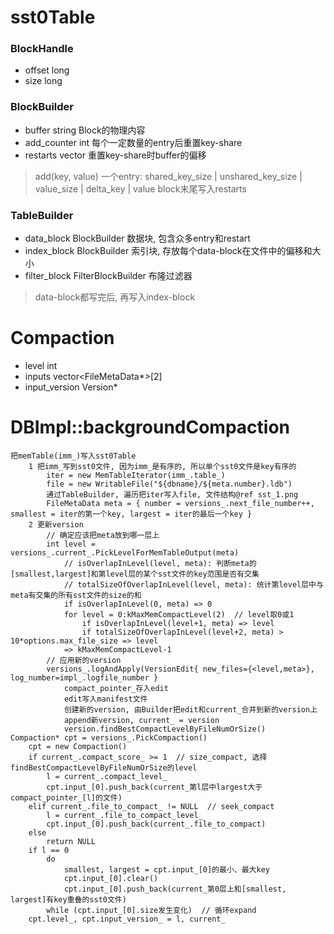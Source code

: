 # sst0Table
### BlockHandle
- offset  long
- size    long

### BlockBuilder
- buffer       string       Block的物理内容
- add_counter  int          每个一定数量的entry后重置key-share
- restarts     vector<int>  重置key-share时buffer的偏移
> add(key, value)
    一个entry: shared_key_size | unshared_key_size | value_size | delta_key | value
> block末尾写入restarts

### TableBuilder
- data_block    BlockBuilder        数据块, 包含众多entry和restart
- index_block   BlockBuilder        索引块, 存放每个data-block在文件中的偏移和大小
- filter_block  FilterBlockBuilder  布隆过滤器
> data-block都写完后, 再写入index-block


# Compaction
- level          int
- inputs         vector<FileMetaData*>[2]
- input_version  Version*


# DBImpl::backgroundCompaction
    把memTable(imm_)写入sst0Table
        1 把imm_写到sst0文件, 因为imm_是有序的, 所以单个sst0文件是key有序的
            iter = new MemTableIterator(imm_.table_)
            file = new WritableFile("${dbname}/${meta.number}.ldb")
            通过TableBuilder, 遍历把iter写入file, 文件结构@ref sst_1.png
            FileMetaData meta = { number = versions_.next_file_number++, smallest = iter的第一个key, largest = iter的最后一个key }
        2 更新version
            // 确定应该把meta放到哪一层上
            int level = versions_.current_.PickLevelForMemTableOutput(meta)
                // isOverlapInLevel(level, meta): 判断meta的[smallest,largest]和第level层的某个sst文件的key范围是否有交集
                // totalSizeOfOverlapInLevel(level, meta): 统计第level层中与meta有交集的所有sst文件的size的和
                if isOverlapInLevel(0, meta) => 0
                for level = 0:kMaxMemCompactLevel(2)  // level取0或1
                    if isOverlapInLevel(level+1, meta) => level
                    if totalSizeOfOverlapInLevel(level+2, meta) > 10*options.max_file_size => level
                => kMaxMemCompactLevel-1
            // 应用新的version
            versions_.logAndApply(VersionEdit{ new_files={<level,meta>}, log_number=impl_.logfile_number }
                compact_pointer_存入edit
                edit写入manifest文件
                创建新的version, 由Builder把edit和current_合并到新的version上
                append新version, current_ = version
                version.findBestCompactLevelByFileNumOrSize()
    Compaction* cpt = versions_.PickCompaction()
        cpt = new Compaction()
        if current_.compact_score_ >= 1  // size_compact, 选择findBestCompactLevelByFileNumOrSize的level
            l = current_.compact_level_
            cpt.input_[0].push_back(current_第l层中largest大于compact_pointer_[l]的文件)
        elif current_.file_to_compact_ != NULL  // seek_compact
            l = current_.file_to_compact_level_
            cpt.input_[0].push_back(current_.file_to_compact)
        else
            return NULL
        if l == 0
            do
                smallest, largest = cpt.input_[0]的最小、最大key
                cpt.input_[0].clear()
                cpt.input_[0].push_back(current_第0层上和[smallest, largest]有key重叠的sst0文件)
            while (cpt.input_[0].size发生变化)  // 循环expand
        cpt.level_, cpt.input_version_ = l, current_